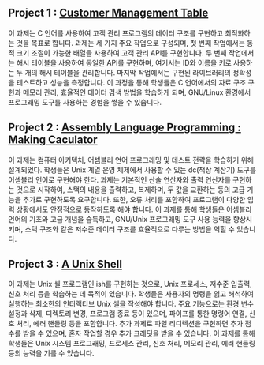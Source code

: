 ## Project 1 : [Customer Management Table](https://github.com/agucserin/EE209_programming_structure/tree/main/pr1_customer_management_table)
 이 과제는 C 언어를 사용하여 고객 관리 프로그램의 데이터 구조를 구현하고 최적화하는 것을 목표로 합니다. 과제는 세 가지 주요 작업으로 구성되며, 첫 번째 작업에서는 동적 크기 조절이 가능한 배열을 사용하여 고객 관리 API를 구현합니다. 두 번째 작업에서는 해시 테이블을 사용하여 동일한 API를 구현하며, 여기서는 ID와 이름을 키로 사용하는 두 개의 해시 테이블을 관리합니다. 마지막 작업에서는 구현된 라이브러리의 정확성을 테스트하고 성능을 측정합니다. 이 과정을 통해 학생들은 C 언어에서의 자료 구조 구현과 메모리 관리, 효율적인 데이터 검색 방법을 학습하게 되며, GNU/Linux 환경에서 프로그래밍 도구를 사용하는 경험을 쌓을 수 있습니다.

## Project 2 : [Assembly Language Programming : Making Caculator](https://github.com/agucserin/EE209_programming_structure/tree/main/pr2_assembly_language_programming)
 이 과제는 컴퓨터 아키텍처, 어셈블리 언어 프로그래밍 및 테스트 전략을 학습하기 위해 설계되었다. 학생들은 Unix 계열 운영 체제에서 사용할 수 있는 dc(책상 계산기) 도구를 어셈블리 언어로 구현해야 한다. 과제는 기본적인 산술 연산자와 출력 연산자를 구현하는 것으로 시작하여, 스택의 내용을 출력하고, 복제하며, 두 값을 교환하는 등의 고급 기능을 추가로 구현하도록 요구합니다. 또한, 오류 처리를 포함하여 프로그램이 다양한 입력 상황에서도 안정적으로 동작하도록 해야 합니다. 이 과제를 통해 학생들은 어셈블리 언어의 기초와 고급 개념을 습득하고, GNU/Unix 프로그래밍 도구 사용 능력을 향상시키며, 스택 구조와 같은 저수준 데이터 구조를 효율적으로 다루는 방법을 익힐 수 있습니다.

## Project 3 : [A Unix Shell](https://github.com/agucserin/EE209_programming_structure/tree/main/pr3_unix_shell)
 이 과제는 Unix 셸 프로그램인 ish를 구현하는 것으로, Unix 프로세스, 저수준 입출력, 신호 처리 등을 학습하는 데 목적이 있습니다. 학생들은 사용자의 명령을 읽고 해석하여 실행하는 최소한의 인터랙티브 Unix 셸을 작성해야 합니다. 주요 기능으로는 환경 변수 설정과 삭제, 디렉토리 변경, 프로그램 종료 등이 있으며, 파이프를 통한 명령어 연결, 신호 처리, 에러 핸들링 등을 포함합니다. 추가 과제로 파일 리디렉션을 구현하면 추가 점수를 받을 수 있으며, 혼자 작업할 경우 추가 크레딧을 받을 수 있습니다. 이 과제를 통해 학생들은 Unix 시스템 프로그래밍, 프로세스 관리, 신호 처리, 메모리 관리, 에러 핸들링 등의 능력을 기를 수 있습니다.
